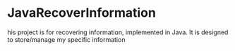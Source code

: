 # JavaRecoverInformation
his project is for recovering information, implemented in Java. It is designed to store/manage my specific information
